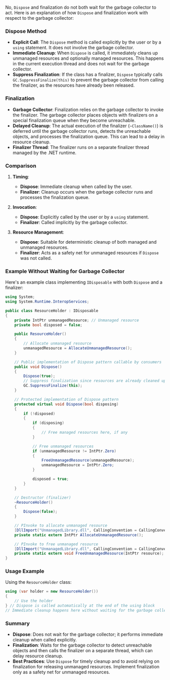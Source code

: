 No, `Dispose` and finalization do not both wait for the garbage collector to act. Here is an explanation of how `Dispose` and finalization work with respect to the garbage collector:

### Dispose Method

- **Explicit Call**: The `Dispose` method is called explicitly by the user or by a `using` statement. It does not involve the garbage collector.
- **Immediate Cleanup**: When `Dispose` is called, it immediately cleans up unmanaged resources and optionally managed resources. This happens in the current execution thread and does not wait for the garbage collector.
- **Suppress Finalization**: If the class has a finalizer, `Dispose` typically calls `GC.SuppressFinalize(this)` to prevent the garbage collector from calling the finalizer, as the resources have already been released.

### Finalization

- **Garbage Collector**: Finalization relies on the garbage collector to invoke the finalizer. The garbage collector places objects with finalizers on a special finalization queue when they become unreachable.
- **Delayed Cleanup**: The actual execution of the finalizer (`~ClassName()`) is deferred until the garbage collector runs, detects the unreachable objects, and processes the finalization queue. This can lead to a delay in resource cleanup.
- **Finalizer Thread**: The finalizer runs on a separate finalizer thread managed by the .NET runtime.

### Comparison

1. **Timing**:
   - **Dispose**: Immediate cleanup when called by the user.
   - **Finalizer**: Cleanup occurs when the garbage collector runs and processes the finalization queue.

2. **Invocation**:
   - **Dispose**: Explicitly called by the user or by a `using` statement.
   - **Finalizer**: Called implicitly by the garbage collector.

3. **Resource Management**:
   - **Dispose**: Suitable for deterministic cleanup of both managed and unmanaged resources.
   - **Finalizer**: Acts as a safety net for unmanaged resources if `Dispose` was not called.

### Example Without Waiting for Garbage Collector

Here's an example class implementing `IDisposable` with both `Dispose` and a finalizer:

```csharp
using System;
using System.Runtime.InteropServices;

public class ResourceHolder : IDisposable
{
    private IntPtr unmanagedResource; // Unmanaged resource
    private bool disposed = false;

    public ResourceHolder()
    {
        // Allocate unmanaged resource
        unmanagedResource = AllocateUnmanagedResource();
    }

    // Public implementation of Dispose pattern callable by consumers
    public void Dispose()
    {
        Dispose(true);
        // Suppress finalization since resources are already cleaned up
        GC.SuppressFinalize(this);
    }

    // Protected implementation of Dispose pattern
    protected virtual void Dispose(bool disposing)
    {
        if (!disposed)
        {
            if (disposing)
            {
                // Free managed resources here, if any
            }

            // Free unmanaged resources
            if (unmanagedResource != IntPtr.Zero)
            {
                FreeUnmanagedResource(unmanagedResource);
                unmanagedResource = IntPtr.Zero;
            }

            disposed = true;
        }
    }

    // Destructor (finalizer)
    ~ResourceHolder()
    {
        Dispose(false);
    }

    // PInvoke to allocate unmanaged resource
    [DllImport("UnmanagedLibrary.dll", CallingConvention = CallingConvention.Cdecl)]
    private static extern IntPtr AllocateUnmanagedResource();

    // PInvoke to free unmanaged resource
    [DllImport("UnmanagedLibrary.dll", CallingConvention = CallingConvention.Cdecl)]
    private static extern void FreeUnmanagedResource(IntPtr resource);
}
```

### Usage Example

Using the `ResourceHolder` class:

```csharp
using (var holder = new ResourceHolder())
{
    // Use the holder
} // Dispose is called automatically at the end of the using block
// Immediate cleanup happens here without waiting for the garbage collector
```

### Summary

- **Dispose**: Does not wait for the garbage collector; it performs immediate cleanup when called explicitly.
- **Finalization**: Waits for the garbage collector to detect unreachable objects and then calls the finalizer on a separate thread, which can delay resource cleanup.
- **Best Practices**: Use `Dispose` for timely cleanup and to avoid relying on finalization for releasing unmanaged resources. Implement finalization only as a safety net for unmanaged resources.